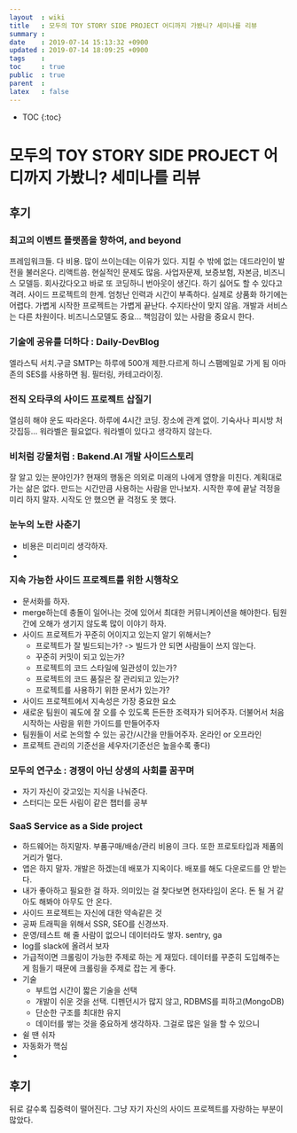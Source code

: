 ```yaml
---
layout  : wiki
title   : 모두의 TOY STORY SIDE PROJECT 어디까지 가봤니? 세미나를 리뷰
summary : 
date    : 2019-07-14 15:13:32 +0900
updated : 2019-07-14 18:09:25 +0900
tags    : 
toc     : true
public  : true
parent  : 
latex   : false
---
```

* TOC
{:toc}

# 모두의 TOY STORY SIDE PROJECT 어디까지 가봤니? 세미나를 리뷰

## 후기

### 최고의 이벤트 플랫폼을 향하여, and beyond

프레임워크들. 다 비용. 많이 쓰이는데는 이유가 있다. 지킬 수 밖에 없는 데드라인이 발전을 불러온다. 리액트씀. 현실적인 문제도 많음. 사업자문제, 보증보험, 자본금, 비즈니스 모델등. 회사갔다오고 바로 또 코딩하니 번아웃이 생긴다.  하기 싫어도 할 수 있다고 격려.
사이드 프로젝트의 한계. 엄청난 인력과 시간이 부족하다. 실제로 상품화 하기에는 어렵다. 가볍게 시작한 프로젝트는 가볍게 끝난다. 수지타산이 맞지 않음. 개발과 서비스는 다른 차원이다. 비즈니스모델도 중요...
책임감이 있는 사람을 중요시 한다.

### 기술에 공유를 더하다 : Daily-DevBlog

엘라스틱 서치.구글 SMTP는 하루에 500개 제한.다르게 하니 스팸메일로 가게 됨 아마존의 SES를 사용하면 됨. 필터링, 카테고라이징. 

### 전직 오타쿠의 사이드 프로젝트 삽질기

열심히 해야 운도 따라온다. 하루에 4시간 코딩. 장소에 관계 없이. 기숙사나 피시방 처갓집등... 워라벨은 필요없다. 워라벨이 있다고 생각하지 않는다.

### 비처럼 강물처럼 : Bakend.AI 개발 사이드스토리

잘 알고 있는 분야인가?
현재의 행동은 의외로 미래의 나에게 영향을 미친다. 계획대로 가는 삶은 없다.
만드는 시간만큼 사용하는 사람을 만나보자.
시작한 후에 끝날 걱정을 미리 하지 말자.
시작도 안 했으면 끝 걱정도 못 했다. 

### 눈누의 노란 사춘기

* 비용은 미리미리 생각하자.
* 

### 지속 가능한 사이드 프로젝트를 위한 시행착오

* 문서화를 하자.
* merge하는데 충돌이 일어나는 것에 있어서 최대한 커뮤니케이션을 해야한다. 팀원 간에 오해가 생기지 않도록 많이 이야기 하자.
* 사이드 프로젝트가 꾸준히 어이지고 있는지 알기 위해서는?
    * 프로젝트가 잘 빌드되는가? -> 빌드가 안 되면 사람들이 쓰지 않는다.
    * 꾸준히 커밋이 되고 있는가?
    * 프로젝트의 코드 스타일에 일관성이 있는가?
    * 프로젝트의 코드 품질은 잘 관리되고 있는가?
    * 프로젝트를 사용하기 위한 문서가 있는가?
* 사이드 프로젝트에서 지속성은 가장 중요한 요소
* 새로운 팀원이 궤도에 잘 오를 수 있도록 든든한 조력자가 되어주자. 더불어서 처음 시작하는 사람을 위한 가이드를 만들어주자
* 팀원들이 서로 논의할 수 있는 공간/시간을 만들어주자. 온라인 or 오프라인
* 프로젝트 관리의 기준선을 세우자(기준선은 높을수록 좋다)

### 모두의 연구소 : 경쟁이 아닌 상생의 사회를 꿈꾸며

* 자기 자신이 갖고있는 지식을 나눠준다.
* 스터디는 모든 사림이 같은 챕터를 공부

### SaaS Service as a Side project

* 하드웨어는 하지말자. 부품구매/배송/관리 비용이 크다. 또한 프로토타입과 제품의 거리가 멀다.
* 앱은 하지 말자. 개발은 하겠는데 배포가 지옥이다. 배포를 해도 다운로드를 안 받는다.
* 내가 좋아하고 필요한 걸 하자. 의미있는 걸 찾다보면 현자타임이 온다. 돈 될 거 같아도 해봐야 아무도 안 온다.
* 사이드 프로젝트는 자신에 대한 약속같은 것
* 공짜 트래픽을 위해서 SSR, SEO를 신경쓰자.
* 운영/테스트 해 줄 사람이 없으니 데이터라도 쌓자. sentry, ga
* log를 slack에 올려서 보자
* 가급적이면 크롤링이 가능한 주제로 하는 게 재밌다. 데이터를 꾸준히 도입해주는 게 힘들기 때문에 크롤링을 주제로 잡는 게 좋다.
* 기술
    * 부트업 시간이 짧은 기술을 선택
    * 개발이 쉬운 것을 선택. 디펜던시가 많지 않고, RDBMS를 피하고(MongoDB)
    * 단순한 구조를 최대한 유지
    * 데이터를 쌓는 것을 중요하게 생각하자. 그걸로 많은 일을 할 수 있으니
* 쉴 땐 쉬자
* 자동화가 핵심
* 

## 후기

뒤로 갈수록 집중력이 떨어진다. 그냥 자기 자신의 사이드 프로젝트를 자랑하는 부분이 많았다.
